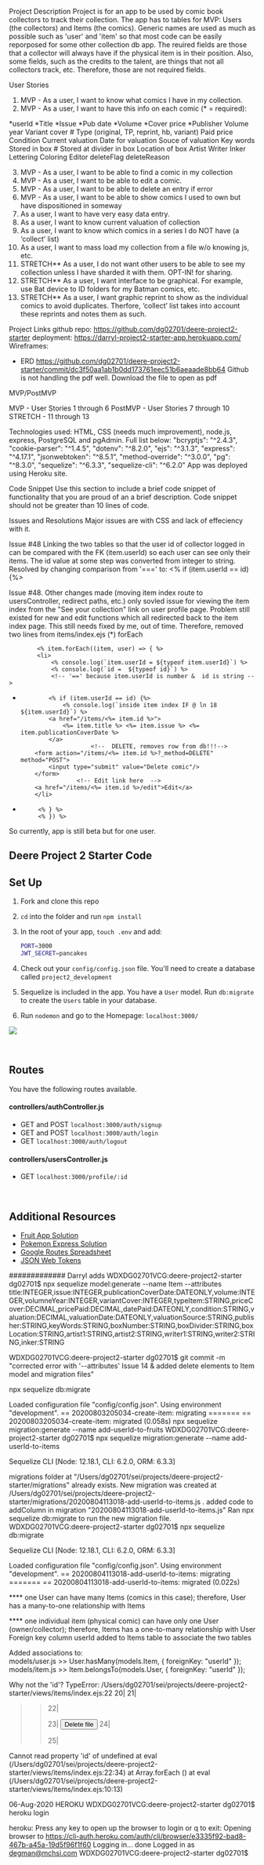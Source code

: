 Project Description
Project is for an app to be used by comic book collectors to track their collection.  The app has to tables for MVP:  Users (the collectors) and Items (the comics).  Generic names are used as much as possible such as 'user' and 'item' so that most code can be easily reporposed for some other collection db app.  The reuired fields are those that a collector will always have if the physical item is in their position.  Also, some fields, such as the credits to the talent, are things that not all collectors track, etc.  Therefore, those are not required fields.

User Stories
1.	MVP - As a user, I want to know what comics I have in my collection.
2.	MVP - As a user, I want to have this info on each comic (* = required):
 
*userId
*Title
*Issue
*Pub date
*Volume
*Cover price
*Publisher
Volume year
Variant cover #
Type (original, TP,  reprint, hb, variant)
Paid price
Condition
Current valuation
Date for valuation
Souce of valuation
Key words
Stored in box #
Stored at divider in box
Location of box
Artist
Writer
Inker
Lettering
Coloring
Editor
deleteFlag 
deleteReason
 
3.	MVP - As a user, I want to be able to find a comic in my collection
4.	MVP - As a user, I want to be able to edit a comic.
5.	MVP - As a user, I want to be able to delete an entry if error
6.	MVP - As a user, I want to be able to show comics I used to own but have dispositioned in someway
7.	As a user, I want to have very easy data entry.
8.	As a user, I want to know current valuation of collection
9.	As a user, I want to know which comics in a series I do NOT have (a ‘collect’ list)
10.	As a user, I want to mass load my collection from a file w/o knowing js, etc.
11.	STRETCH** As a user, I do not want other users to be able to see my collection unless I have sharded it with them.  OPT-IN! for sharing.
12.	STRETCH** As a user, I want interface to be graphical.  For example, use Bat device to ID folders for my Batman comics, etc.
13.	STRETCH** As a user, I want graphic reprint to show as the individual comics to avoid duplicates.  Therfore, ‘collect’ list takes into account these reprints and notes them as such.


Project Links
github repo:  https://github.com/dg02701/deere-project2-starter
deployment: https://darryl-project2-starter-app.herokuapp.com/
Wireframes:
 - ERD https://github.com/dg02701/deere-project2-starter/commit/dc3f50aa1ab1b0dd173761eec51b6aeaade8bb64
 Github is not handling the pdf well.  Download the file to open as pdf


MVP/PostMVP

MVP - User Stories 1 through 6
PostMVP - User Stories 7 through 10
STRETCH - 11 through 13



Technologies used:
HTML, CSS (needs much improvement), node.js, express, PostgreSQL and pgAdmin.  Full list below:
    "bcryptjs": "^2.4.3",
    "cookie-parser": "^1.4.5",
    "dotenv": "^8.2.0",
    "ejs": "^3.1.3",
    "express": "^4.17.1",
    "jsonwebtoken": "^8.5.1",
    "method-override": "^3.0.0",
    "pg": "^8.3.0",
    "sequelize": "^6.3.3",
    "sequelize-cli": "^6.2.0"
App was deployed using Heroku site.

Code Snippet
Use this section to include a brief code snippet of functionality that you are proud of an a brief description. Code snippet should not be greater than 10 lines of code.


Issues and Resolutions
Major issues are with CSS and lack of effeciency with it.

Issue #48  Linking the two tables so that the user id of collector logged in can be compared with the FK  (item.userId) so each user can see only their items.  The id value at some step was converted from integer to string.  Resolved by changing comparison from '===' to:
<% if (item.userId == id) {%> 

Issue #48.  Other changes made (moving item index route to usersController, redirect paths, etc.) only sovled issue for viewing the item index from the "See your collection" link on user profile page.  Problem still existed for new and edit functions which all redirected back to the item index page.  This still needs fixed by me, out of time.  Therefore, removed two lines from items/index.ejs (*) forEach

            <% item.forEach((item, user) => { %>
            <li>
                <% console.log(`item.userId = ${typeof item.userId}`) %>  
                <% console.log(`id =  ${typeof id}`) %>   
                <!-- '==' because item.userId is number &  id is string -->
  *             <% if (item.userId == id) {%> 
                    <% console.log(`inside item index IF @ ln 18 ${item.userId}`) %>                
                <a href="/items/<%= item.id %>">
                    <%= item.title %> <%= item.issue %> <%= item.publicationCoverDate %> 
                </a>
                            <!--  DELETE, removes row from db!!!-->
            <form action="/items/<%= item.id %>?_method=DELETE" method="POST">
                <input type="submit" value="Delete comic"/>
            </form>
                        <!-- Edit link here  -->
            <a href="/items/<%= item.id %>/edit">Edit</a>
            </li>
 *          <% } %>
            <% }) %>
  So currently, app is still beta but for one user.








## Deere Project 2 Starter Code

## Set Up

1. Fork and clone this repo
1. `cd` into the folder and run `npm install`
1. In the root of your app, `touch .env` and add:

   ```bash
   PORT=3000
   JWT_SECRET=pancakes
   ```

1. Check out your `config/config.json` file. You'll need to create a database called `project2_development`
1. Sequelize is included in the app. You have a `User` model. Run `db:migrate` to create the `Users` table in your database.
1. Run `nodemon` and go to the Homepage: `localhost:3000/`

![](https://i.imgur.com/uuhrOxQ.png)

<br>

## Routes

You have the following routes available.

#### controllers/authController.js

- GET and POST `localhost:3000/auth/signup`
- GET and POST `localhost:3000/auth/login`
- GET `localhost:3000/auth/logout`

#### controllers/usersController.js

- GET `localhost:3000/profile/:id`

<br>

## Additional Resources

- [Fruit App Solution](https://git.generalassemb.ly/jdr-0622/fruit-app-in-class)
- [Pokemon Express Solution](https://git.generalassemb.ly/jdr-0622/pokemon-express-sequelize6)
- [Google Routes Spreadsheet](https://docs.google.com/spreadsheets/d/14-LHKXLtEkp_vKEz3qSKjREnrmSyzQ9fimTlmrPsZsQ/edit#gid=0)
- [JSON Web Tokens](https://jwt.io/)


############# Darryl adds
WDXDG02701VCG:deere-project2-starter dg02701$ npx sequelize model:generate --name Item --attributes title:INTEGER,issue:INTEGER,publicationCoverDate:DATEONLY,volume:INTEGER,volumneYear:INTEGER,variantCover:INTEGER,typeItem:STRING,priceCover:DECIMAL,pricePaid:DECIMAL,datePaid:DATEONLY,condition:STRING,valuation:DECIMAL,valuationDate:DATEONLY,valuationSource:STRING,publisher:STRING,keyWords:STRING,boxNumber:STRING,boxDivider:STRING,boxLocation:STRING,artist1:STRING,artist2:STRING,writer1:STRING,writer2:STRING,inker:STRING

WDXDG02701VCG:deere-project2-starter dg02701$ git commit -m "corrected error with '--attributes' Issue 14 & added delete elements to Item model and migration files"

npx sequelize db:migrate

Loaded configuration file "config/config.json".
Using environment "development".
== 20200803205034-create-item: migrating =======
== 20200803205034-create-item: migrated (0.058s)
npx sequelize migration:generate --name add-userId-to-fruits
WDXDG02701VCG:deere-project2-starter dg02701$ npx sequelize migration:generate --name add-userId-to-items

Sequelize CLI [Node: 12.18.1, CLI: 6.2.0, ORM: 6.3.3]

migrations folder at "/Users/dg02701/sei/projects/deere-project2-starter/migrations" already exists.
New migration was created at /Users/dg02701/sei/projects/deere-project2-starter/migrations/20200804113018-add-userId-to-items.js .
added code to addColumn in migration "20200804113018-add-userId-to-items.js"
Ran npx sequelize db:migrate to run the new migration file.
WDXDG02701VCG:deere-project2-starter dg02701$ npx sequelize db:migrate

Sequelize CLI [Node: 12.18.1, CLI: 6.2.0, ORM: 6.3.3]

Loaded configuration file "config/config.json".
Using environment "development".
== 20200804113018-add-userId-to-items: migrating =======
== 20200804113018-add-userId-to-items: migrated (0.022s)

**** one User can have many Items (comics in this case); therefore, 
   User has a many-to-one relationship with Items
   
**** one individual item (physical comic) can have only one User (owner/collector); therefore,
   Items has a one-to-many relationship with User
   Foreign key column userId added to Items table to associate the two tables
   
Added associations to: <br>
   models/user.js >> User.hasMany(models.Item, { foreignKey: "userId" }); <br>
   models/item.js >> Item.belongsTo(models.User, { foreignKey: "userId" }); <br>

Why not the 'id'?
   TypeError: /Users/dg02701/sei/projects/deere-project2-starter/views/items/index.ejs:22
    20|                 </a>
    21|                 			<!--  ADD DELETE FORM HERE-->
 >> 22| 			<form action="/items/<%= item[i].id %>?_method=DELETE" method="POST">
    23| 				<input type="submit" value="Delete file"/>
    24|             </form>
    25|                         <!-- Add edit link here  -->

Cannot read property 'id' of undefined
    at eval (/Users/dg02701/sei/projects/deere-project2-starter/views/items/index.ejs:22:34)
    at Array.forEach (<anonymous>)
    at eval (/Users/dg02701/sei/projects/deere-project2-starter/views/items/index.ejs:10:13)

06-Aug-2020 HEROKU
WDXDG02701VCG:deere-project2-starter dg02701$ heroku login

heroku: Press any key to open up the browser to login or q to exit: 
Opening browser to https://cli-auth.heroku.com/auth/cli/browser/e3335f92-bad8-467b-a45a-19d5f96f1f60
Logging in... done
Logged in as degman@mchsi.com
WDXDG02701VCG:deere-project2-starter dg02701$ 
